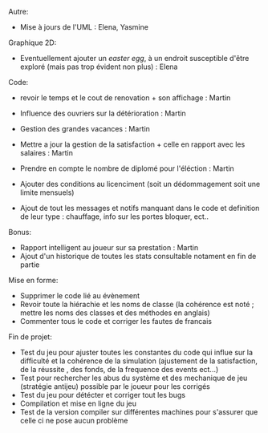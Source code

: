 
Autre:
- Mise à jours de l'UML : Elena, Yasmine 







Graphique 2D:
- Eventuellement ajouter un _easter egg_, à un endroit susceptible d'être exploré (mais pas trop évident non plus) : Elena





Code:

- revoir le temps et le cout de renovation + son affichage : Martin
- Influence des ouvriers sur la détérioration : Martin

- Gestion des grandes vacances : Martin
- Mettre a jour la gestion de la satisfaction + celle en rapport avec les salaires : Martin
- Prendre en compte le nombre de diplomé pour l'éléction : Martin

- Ajouter des conditions au licenciment (soit un dédommagement soit une limite mensuels)
- Ajout de tout les messages et notifs manquant dans le code et definition de leur type : chauffage, info sur les portes bloquer, ect..





Bonus:
- Rapport intelligent au joueur sur sa prestation : Martin
- Ajout d'un historique de toutes les stats consultable notament en fin de partie





Mise en forme:
- Supprimer le code lié au évènement
- Revoir toute la hiérachie et les noms de classe (la cohérence est noté ; mettre les noms des classes et des méthodes en anglais)
- Commenter tous le code et corriger les fautes de francais





Fin de projet:
- Test du jeu pour ajuster toutes les constantes du code qui influe sur la difficulté et la cohérence  de la simulation 
(ajustement de la satisfaction, de la réussite , des fonds, de la frequence des events ect...)
- Test pour rechercher les abus du système et des mechanique de jeu (stratégie antijeu) possible par le joueur pour les corrigés 
- Test du jeu pour détécter et corriger tout les bugs
- Compilation et mise en ligne du jeu
- Test de la version compiler sur différentes machines pour s'assurer que celle ci ne pose aucun problème
